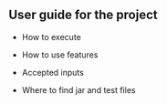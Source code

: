 ## User guide for the project

* How to execute 

* How to use features

* Accepted inputs

* Where to find jar and test files